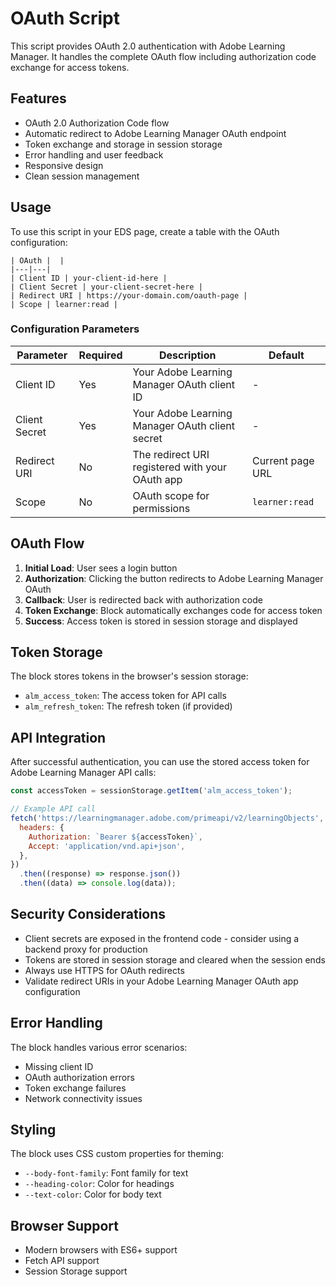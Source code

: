 # OAuth Script

This script provides OAuth 2.0 authentication with Adobe Learning Manager. It handles the complete OAuth flow including authorization code exchange for access tokens.

## Features

- OAuth 2.0 Authorization Code flow
- Automatic redirect to Adobe Learning Manager OAuth endpoint
- Token exchange and storage in session storage
- Error handling and user feedback
- Responsive design
- Clean session management

## Usage

To use this script in your EDS page, create a table with the OAuth configuration:

```
| OAuth |  |
|---|---|
| Client ID | your-client-id-here |
| Client Secret | your-client-secret-here |
| Redirect URI | https://your-domain.com/oauth-page |
| Scope | learner:read |
```

### Configuration Parameters

| Parameter     | Required | Description                                     | Default          |
| ------------- | -------- | ----------------------------------------------- | ---------------- |
| Client ID     | Yes      | Your Adobe Learning Manager OAuth client ID     | -                |
| Client Secret | Yes      | Your Adobe Learning Manager OAuth client secret | -                |
| Redirect URI  | No       | The redirect URI registered with your OAuth app | Current page URL |
| Scope         | No       | OAuth scope for permissions                     | `learner:read`   |



## OAuth Flow

1. **Initial Load**: User sees a login button
2. **Authorization**: Clicking the button redirects to Adobe Learning Manager OAuth
3. **Callback**: User is redirected back with authorization code
4. **Token Exchange**: Block automatically exchanges code for access token
5. **Success**: Access token is stored in session storage and displayed

## Token Storage

The block stores tokens in the browser's session storage:

- `alm_access_token`: The access token for API calls
- `alm_refresh_token`: The refresh token (if provided)

## API Integration

After successful authentication, you can use the stored access token for Adobe Learning Manager API calls:

```javascript
const accessToken = sessionStorage.getItem('alm_access_token');

// Example API call
fetch('https://learningmanager.adobe.com/primeapi/v2/learningObjects', {
  headers: {
    Authorization: `Bearer ${accessToken}`,
    Accept: 'application/vnd.api+json',
  },
})
  .then((response) => response.json())
  .then((data) => console.log(data));
```

## Security Considerations

- Client secrets are exposed in the frontend code - consider using a backend proxy for production
- Tokens are stored in session storage and cleared when the session ends
- Always use HTTPS for OAuth redirects
- Validate redirect URIs in your Adobe Learning Manager OAuth app configuration

## Error Handling

The block handles various error scenarios:

- Missing client ID
- OAuth authorization errors
- Token exchange failures
- Network connectivity issues

## Styling

The block uses CSS custom properties for theming:

- `--body-font-family`: Font family for text
- `--heading-color`: Color for headings
- `--text-color`: Color for body text

## Browser Support

- Modern browsers with ES6+ support
- Fetch API support
- Session Storage support
